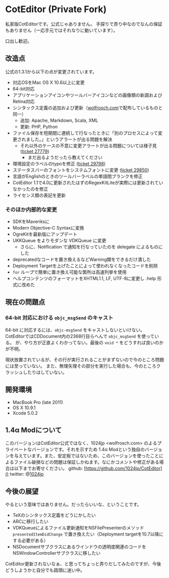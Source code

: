 CotEditor (Private Fork)
==========================

私家版CotEditorです。公式じゃありません。
手探りで弄り中なのでなんの保証もありません（一応手元ではそれなりに動いています）。

口出し歓迎。


改造点
-------------
公式の1.3.1から以下の点が変更されています。

- 対応OSをMac OS X 10.6以上に変更
- 64-bit対応
- アプリケーションアイコンやツールバーアイコンなどの画像類の新調およびRetina対応
- シンタックス定義の追加および更新（[wolfrosch.com](http://wolfrosch.com/works/goodies/coteditor_syntax)で配布しているものと同一）
    - 追加: Apache, Markdown, Scala, XML
    - 更新: PHP, Python
- ファイル保存を短期間に連続して行なったときに「別のプロセスによって変更されました。」というアラートが出る問題を解決
	- それ以外のケースの不意に変更アラートが出る問題については様子見 ([ticket 27779](https://sourceforge.jp/ticket/browse.php?group_id=1836&tid=27779))
		- まだ出るようだったら教えてください
- 環境設定のラベルのtypoを修正 ([ticket 29798](https://sourceforge.jp/ticket/browse.php?group_id=1836&tid=29798))
- ステータスバーのフォントをシステムフォントに変更 ([ticket 29850](https://sourceforge.jp/ticket/browse.php?group_id=1836&tid=29850))
- 言語がEnglishのときのツールバーラベルの単語間ブランクを修正
- CotEditor 1.1で4.0に更新されたはずのRegexKitLiteが実際には更新されていなかったのを修正
- ライセンス類の表記を更新

### そのほか内部的な変更
- SDKをMaveriksに
- Modern Objective-C Syntaxに変換
- OgreKitを最新版にアップデート
- UKKQueue をよりモダンな VDKQueue に変更
	- さらに、Notification で通知を行なっていたのを delegate によるものにした
- deprecatedなコードを置き換えるなどWarning類をできるだけ潰した
- Deployment Targetを上げたことによって使われなくなったコードを削除
- `for` ループで簡単に置き換え可能な箇所は高速列挙を使用
- ヘルプコンテンツのフォーマットをXHTML1.1, LF, UTF-8に変更し .help 形式に改めた


現在の問題点
-------------
### 64-bit 対応における `objc_msgSend` のキャスト
64-bit に対応するには、`objc-msgSend` をキャストしないといけない。CotEditorではCDDocument内の2368行目らへんで `objc_msgSend` を使っている。
が、やり方が正直よくわかってない。最後の `void *` をどうすれば良いのかが不明。

現状放置されているが、その行が実行されることがまずないので今のところ問題には至っていない。
また、無理矢理その部分を実行した場合も、今のところクラッシュしたりはしていない。


開発環境
-------------
- MacBook Pro (late 2011)
- OS X 10.9.1
- Xcode 5.0.2


1.4α Modについて
-------------
このバージョンはCotEditor公式ではなく、1024jp <wolfrosch.com> のよるプライベートなバージョンです。それを示すため 1.4α Modという独自のバージョンを与えています。また、安定板ではないため、このバージョンを使ったことによるファイル破損などの問題は保証しかねます。なにかコメントや修正がある場合は以下までお寄せください。
github: [https://github.com/1024jp/CotEditor]()
twitter: @[1024jp](https://twitter.com/1024jp)


今後の展望
-------------
やるという意味ではありません。だったらいいな、ということです。

- TeXのシンタックス定義をどうにかしたい
- ARCに移行したい
- VDKQueueによるファイル更新通知をNSFilePresenterのメソッド `presentedItemDidChange` で置き換えたい（Deployment targetを10.7以降にする必要がある）
- NSDocumentサブクラスにあるウインドウの透明度関連のコードをNSWindowControllerサブクラスに移したい


CotEditor更新されないなぁ、と思ってちょっと弄りだしてみたのですが、今後どうしようかと自分でも路頭に迷い中。
